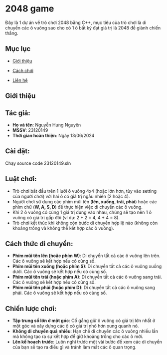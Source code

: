 # 2048 game

Đây là 1 dự án về trò chơi 2048 bằng C++, mục tiêu của trò chơi là di chuyển các ô vuông sao cho có 1 ô bất kỳ đạt giá trị là 2048 để giành chiến thắng.

## Mục lục

- [Giới thiệu](#giới-thiệu)

- [Cách chơi](#cách-chơi)

- [Liên hệ](#liên-hệ)

## Giới thiệu

## Tác giả:

- **Họ và tên**: Nguyễn Hưng Nguyên
- **MSSV**: 23120149
- **Thời gian hoàn thiện**: Ngày 13/06/2024

## Cài đặt:

Chạy source code 23120149.sln

## Luật chơi:

- Trò chơi bắt đầu trên 1 lưới ô vuông 4x4 (hoặc lớn hơn, tùy vào setting của người chơi) với hai ô có giá trị ngẫu nhiên (2 hoặc 4).
- Người chơi sử dụng các phím mũi tên (**lên, xuống, trái, phải**) hoặc các phím chữ (**W, A, S, D**) để thực hiện việc di chuyển các ô vuông.
- Khi 2 ô vuông có cùng 1 giá trị đụng vào nhau, chúng sẽ tạo nên 1 ô vuông có giá trị gấp đôi (ví dụ: 2 + 2 = 4, 4 + 4 = 8).
- Trò chơi kết thúc khi không còn bước di chuyển hợp lệ nào (không còn khoảng trống và không thể kết hợp các ô vuông).

## Cách thức di chuyển:

- **Phím mũi tên lên (hoặc phím W)**: Di chuyển tất cả các ô vuông lên trên. Các ô vuông sẽ kết hợp nếu có cùng số.
- **Phím mũi tên xuống (hoặc phím S)**: Di chuyển tất cả các ô vuông xuống dưới. Các ô vuông sẽ kết hợp nếu có cùng số.
- **Phím mũi tên trái (hoặc phím A)**: Di chuyển tất cả các ô vuông sang trái. Các ô vuông sẽ kết hợp nếu có cùng số.
- **Phím mũi tên phải (hoặc phím D)**: Di chuyển tất cả các ô vuông sang phải. Các ô vuông sẽ kết hợp nếu có cùng số.

## Chiến lược chơi:

- **Tập trung số lớn ở một góc**: Cố gắng giữ ô vuông có giá trị lớn nhất ở một góc và xây dựng các ô có giá trị nhỏ hơn xung quanh nó.
- **Không di chuyển quá nhiều**: Hạn chế di chuyển các ô vuông nhiều lần mà không tạo ra sự kết hợp để giữ khoảng trống cho các ô mới.
- **Lên kế hoạch trước**: Luôn nghĩ trước một vài bước để xem các di chuyển của bạn sẽ tạo ra điều gì và tránh làm mất các ô quan trọng.

